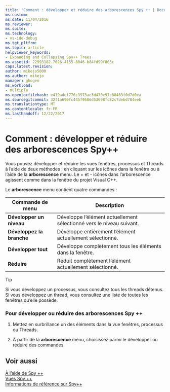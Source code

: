 ```yaml
---
title: "Comment : développer et réduire des arborescences Spy ++ | Documents Microsoft"
ms.custom: 
ms.date: 11/04/2016
ms.reviewer: 
ms.suite: 
ms.technology:
- vs-ide-debug
ms.tgt_pltfrm: 
ms.topic: article
helpviewer_keywords:
- Expanding and Collapsing Spy++ Trees
ms.assetid: 22993182-7026-4155-8046-b84fd99f803c
caps.latest.revision: 
author: mikejo5000
ms.author: mikejo
manager: ghogen
ms.workload:
- multiple
ms.openlocfilehash: e419adef776c3973ae3d470e97c88483f0d7d0ea
ms.sourcegitcommit: 32f1a690fc445f9586d53698fc82c7debd784eeb
ms.translationtype: MT
ms.contentlocale: fr-FR
ms.lasthandoff: 12/22/2017
---
```

# <a name="how-to-expand-and-collapse-spy-trees"></a>Comment : développer et réduire des arborescences Spy++
Vous pouvez développer et réduire les vues fenêtres, processus et Threads à l’aide de deux méthodes : en cliquant sur les icônes dans la fenêtre ou à l’aide de la **arborescence** menu. Le + et - icônes dans l’arborescence agissent comme dans la fenêtre du projet Visual C++.  
  
 Le **arborescence** menu contient quatre commandes :  
  
|Commande de menu|Description|  
|------------------|-----------------|  
|**Développer un niveau**|Développe l’élément actuellement sélectionné vers le niveau suivant.|  
|**Développez la branche**|Développe entièrement l’élément actuellement sélectionné.|  
|**Développer tout**|Développe complètement tous les éléments dans la fenêtre.|  
|**Réduire**|Réduit complètement l’élément actuellement sélectionné.|  
  
> [!TIP]
>  Si vous développez un processus, vous consultez tous les threads détenus. Si vous développez un thread, vous consultez une liste de toutes les fenêtres qu’elle possède.  
  
### <a name="to-expand-or-collapse-spy-trees"></a>Pour développer ou réduire des arborescences Spy ++  
  
1.  Mettez en surbrillance un des éléments dans la vue fenêtres, processus ou Threads.  
  
2.  À partir de la **arborescence** menu, choisissez parmi le développer ou réduire des commandes.  
  
## <a name="see-also"></a>Voir aussi  
 [À l’aide de Spy ++](../debugger/using-spy-increment.md)   
 [Vues Spy ++](../debugger/spy-increment-views.md)   
 [Informations de référence sur Spy++](../debugger/spy-increment-reference.md)